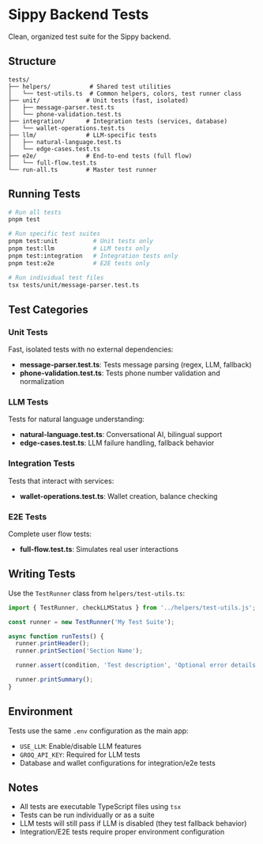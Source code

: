 # Sippy Backend Tests

Clean, organized test suite for the Sippy backend.

## Structure

```
tests/
├── helpers/           # Shared test utilities
│   └── test-utils.ts  # Common helpers, colors, test runner class
├── unit/             # Unit tests (fast, isolated)
│   ├── message-parser.test.ts
│   └── phone-validation.test.ts
├── integration/      # Integration tests (services, database)
│   └── wallet-operations.test.ts
├── llm/              # LLM-specific tests
│   ├── natural-language.test.ts
│   └── edge-cases.test.ts
├── e2e/              # End-to-end tests (full flow)
│   └── full-flow.test.ts
└── run-all.ts        # Master test runner
```

## Running Tests

```bash
# Run all tests
pnpm test

# Run specific test suites
pnpm test:unit          # Unit tests only
pnpm test:llm           # LLM tests only
pnpm test:integration   # Integration tests only
pnpm test:e2e           # E2E tests only

# Run individual test files
tsx tests/unit/message-parser.test.ts
```

## Test Categories

### Unit Tests

Fast, isolated tests with no external dependencies:

- **message-parser.test.ts**: Tests message parsing (regex, LLM, fallback)
- **phone-validation.test.ts**: Tests phone number validation and normalization

### LLM Tests

Tests for natural language understanding:

- **natural-language.test.ts**: Conversational AI, bilingual support
- **edge-cases.test.ts**: LLM failure handling, fallback behavior

### Integration Tests

Tests that interact with services:

- **wallet-operations.test.ts**: Wallet creation, balance checking

### E2E Tests

Complete user flow tests:

- **full-flow.test.ts**: Simulates real user interactions

## Writing Tests

Use the `TestRunner` class from `helpers/test-utils.ts`:

```typescript
import { TestRunner, checkLLMStatus } from '../helpers/test-utils.js';

const runner = new TestRunner('My Test Suite');

async function runTests() {
  runner.printHeader();
  runner.printSection('Section Name');

  runner.assert(condition, 'Test description', 'Optional error details');

  runner.printSummary();
}
```

## Environment

Tests use the same `.env` configuration as the main app:

- `USE_LLM`: Enable/disable LLM features
- `GROQ_API_KEY`: Required for LLM tests
- Database and wallet configurations for integration/e2e tests

## Notes

- All tests are executable TypeScript files using `tsx`
- Tests can be run individually or as a suite
- LLM tests will still pass if LLM is disabled (they test fallback behavior)
- Integration/E2E tests require proper environment configuration

